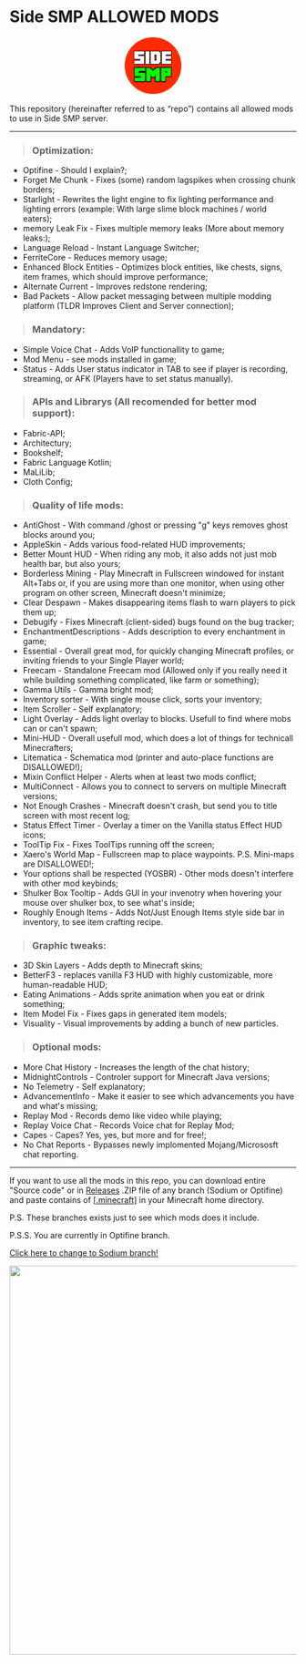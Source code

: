 #   Side SMP ALLOWED MODS
<p align="center">
  <img width="100" height="100" src="/side_logo_optifine.png">
</p>

This repository (hereinafter referred to as “repo”) contains all allowed mods to use in Side SMP server.

---

> ### **Optimization**:
+	Optifine - Should I explain?;
+	Forget Me Chunk - Fixes (some) random lagspikes when crossing chunk borders;
+	Starlight - Rewrites the light engine to fix lighting performance and lighting errors (example: With large slime block machines / world eaters);
+	memory Leak Fix - Fixes multiple memory leaks (More about memory leaks:);
+	Language Reload - Instant Language Switcher;
+	FerriteCore - Reduces memory usage;
+	Enhanced Block Entities - Optimizes block entities, like chests, signs, item frames, which should improve performance;
+	Alternate Current - Improves redstone rendering;
+	Bad Packets - Allow packet messaging between multiple modding platform (TLDR Improves Client and Server connection);

> ### **Mandatory**:
+	Simple Voice Chat - Adds VoIP functionallity to game;
+	Mod Menu - see mods installed in game;
+ Status - Adds User status indicator in TAB to see if player is recording, streaming, or AFK (Players have to set status manually).

> ### **APIs and Librarys** (All recomended for better mod support):
+	Fabric-API;
+	Architectury;
+	Bookshelf;
+	Fabric Language Kotlin;
+	MaLiLib;
+	Cloth Config;

> ### **Quality of life mods**:
+	AntiGhost - With command /ghost or pressing "g" keys removes ghost blocks around you;
+	AppleSkin - Adds various food-related HUD improvements;
+	Better Mount HUD - When riding any mob, it also adds not just mob health bar, but also yours;
+	Borderless Mining - Play Minecraft in Fullscreen windowed for instant Alt+Tabs or, if you are using more than one monitor, when using other program on other screen, Minecraft doesn't minimize;
+	Clear Despawn - Makes disappearing items flash to warn players to pick them up;
+	Debugify - Fixes Minecraft (client-sided) bugs found on the bug tracker;
+	EnchantmentDescriptions - Adds description to every enchantment in game;
+	Essential - Overall great mod, for quickly changing Minecraft profiles, or inviting friends to your Single Player world;
+	Freecam - Standalone Freecam mod (Allowed only if you really need it while building something complicated, like farm or something);
+	Gamma Utils - Gamma bright mod;
+	Inventory sorter - With single mouse click, sorts your inventory;
+	Item Scroller - Self explanatory;
+	Light Overlay - Adds light overlay to blocks. Usefull to find where mobs can or can't spawn;
+	Mini-HUD - Overall usefull mod, which does a lot of things for technicall Minecrafters;
+	Litematica - Schematica mod (printer and auto-place functions are DISALLOWED!);
+	Mixin Conflict Helper - Alerts when at least two mods conflict;
+	MultiConnect - Allows you to connect to servers on multiple Minecraft versions;
+	Not Enough Crashes - Minecraft doesn't crash, but send you to title screen with most recent log;
+	Status Effect Timer - Overlay a timer on the Vanilla status Effect HUD icons;
+	ToolTip Fix - Fixes ToolTips running off the screen;
+	Xaero's World Map - Fullscreen map to place waypoints. P.S. Mini-maps are DISALLOWED!;
+	Your options shall be respected (YOSBR) - Other mods doesn't interfere with other mod keybinds;
+	Shulker Box Tooltip - Adds GUI in your invenotry when hovering your mouse over shulker box, to see what's inside;
+	Roughly Enough Items - Adds Not/Just Enough Items style side bar in inventory, to see item crafting recipe.

> ### **Graphic tweaks**:
+	3D Skin Layers - Adds depth to Minecraft skins;
+	BetterF3 - replaces vanilla F3 HUD with highly customizable, more human-readable HUD;
+	Eating Animations - Adds sprite animation when you eat or drink something;
+	Item Model Fix - Fixes gaps in generated item models;
+	Visuality - Visual improvements by adding a bunch of new particles.

> ### **Optional mods**:
+	More Chat History - Increases the length of the chat history;
+	MidnightControls - Controler support for Minecraft Java versions;
+	No Telemetry - Self explanatory;
+	AdvancementInfo - Make it easier to see which advancements you have and what's missing;
+	Replay Mod - Records demo like video while playing;
+	Replay Voice Chat - Records Voice chat for Replay Mod;
+ Capes - Capes? Yes, yes, but more and for free!;
+	No Chat Reports - Bypasses newly implomented Mojang/Micrososft chat reporting.

---

If you want to use all the mods in this repo, you can download entire "Source code" or in [Releases](https://github.com/Zobbros/Side_SMP_ALLOWED_MODS/releases) .ZIP file of any branch (Sodium or Optifine) and paste contains of [[.minecraft]](https://github.com/Zobbros/Side_SMP_ALLOWED_MODS/tree/Optifine/.minecraft) in your Minecraft home directory.

P.S. These branches exists just to see which mods does it include.

P.S.S. You are currently in Optifine branch.

[Click here to change to Sodium branch!](https://github.com/Zobbros/Side_SMP_ALLOWED_MODS/tree/Sodium)

<p align="center">
  <img width="515" height="683" src="https://media.discordapp.net/attachments/776126644711587930/1010535149252902973/unknown.png?width=515&height=683">
</p>
